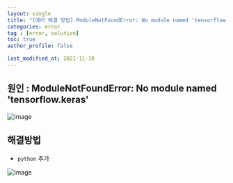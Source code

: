 ```yaml
---
layout: single
title: "[에러 해결 방법] ModuleNotFoundError: No module named 'tensorflow.keras'"
categories: error
tag : [error, solution]
toc: true
author_profile: false

last_modified_at: 2021-11-10
---
```


## 원인 : ModuleNotFoundError: No module named 'tensorflow.keras'

![image](https://user-images.githubusercontent.com/78655692/141083164-9de945bc-701c-49df-9d01-9f606f89b352.png)

## 해결방법 

- `python` 추가

![image](https://user-images.githubusercontent.com/78655692/141083287-742b8933-0450-45ca-965a-e5f1aad2112e.png)

